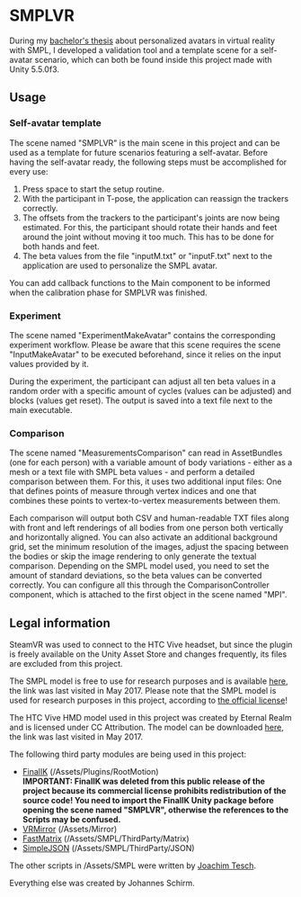 # SMPLVR

During my [bachelor's thesis](https://www.johannes-schirm.de/research/thesis/bachelor-self-avatars-in-virtual-reality/) about personalized avatars in virtual reality with SMPL, I developed a validation tool and a template scene for a self-avatar scenario, which can both be found inside this project made with Unity 5.5.0f3.

## Usage

### Self-avatar template

The scene named "SMPLVR" is the main scene in this project and can be used as a template for future scenarios featuring a self-avatar.
Before having the self-avatar ready, the following steps must be accomplished for every use:

1. Press space to start the setup routine.
1. With the participant in T-pose, the application can reassign the trackers correctly.
1. The offsets from the trackers to the participant's joints are now being estimated.
	For this, the participant should rotate their hands and feet around the joint without moving it too much.
	This has to be done for both hands and feet.
1. The beta values from the file "inputM.txt" or "inputF.txt" next to the application are used to personalize the SMPL avatar.

You can add callback functions to the Main component to be informed when the calibration phase for SMPLVR was finished.

### Experiment

The scene named "ExperimentMakeAvatar" contains the corresponding experiment workflow.
Please be aware that this scene requires the scene "InputMakeAvatar" to be executed beforehand, since it relies on the input values provided by it.

During the experiment, the participant can adjust all ten beta values in a random order with a specific amount of cycles (values can be adjusted) and blocks (values get reset).
The output is saved into a text file next to the main executable.

### Comparison

The scene named "MeasurementsComparison" can read in AssetBundles (one for each person) with a variable amount of body variations - either as a mesh or a text file with SMPL beta values - and perform a detailed comparison between them.
For this, it uses two additional input files: One that defines points of measure through vertex indices and one that combines these points to vertex-to-vertex measurements between them.

Each comparison will output both CSV and human-readable TXT files along with front and left renderings of all bodies from one person both vertically and horizontally aligned.
You can also activate an additional background grid, set the minimum resolution of the images, adjust the spacing between the bodies or skip the image rendering to only generate the textual comparison.
Depending on the SMPL model used, you need to set the amount of standard deviations, so the beta values can be converted correctly.
You can configure all this through the ComparisonController component, which is attached to the first object in the scene named "MPI".

## Legal information

SteamVR was used to connect to the HTC Vive headset, but since the plugin is freely available on the Unity Asset Store and changes frequently, its files are excluded from this project.

The SMPL model is free to use for research purposes and is available [here](http://smpl.is.tue.mpg.de/), the link was last visited in May 2017.
Please note that the SMPL model is used for research purposes in this project, according to [the official license](http://smpl.is.tue.mpg.de/license)!

The HTC Vive HMD model used in this project was created by Eternal Realm and is licensed under CC Attribution.
The model can be downloaded [here](https://sketchfab.com/models/4cee0970fe60444ead77d41fbb052a33), the link was last visited in May 2017.

The following third party modules are being used in this project:
+ [FinalIK](http://www.root-motion.com/final-ik.html) (/Assets/Plugins/RootMotion)  
	**IMPORTANT: FinalIK was deleted from this public release of the project because its commercial license prohibits redistribution of the source code!
	You need to import the FinalIK Unity package before opening the scene named "SMPLVR", otherwise the references to the Scripts may be confused.**
+ [VRMirror](https://github.com/AADProductions/VR-Mirrors) (/Assets/Mirror)
+ [FastMatrix](http://blog.ivank.net/lightweight-matrix-class-in-c-strassen-algorithm-lu-decomposition.html) (/Assets/SMPL/ThirdParty/Matrix)
+ [SimpleJSON](https://github.com/Bunny83/SimpleJSON) (/Assets/SMPL/ThirdParty/JSON)

The other scripts in /Assets/SMPL were written by [Joachim Tesch](https://gitlab.tue.mpg.de/jtesch).

Everything else was created by Johannes Schirm.
